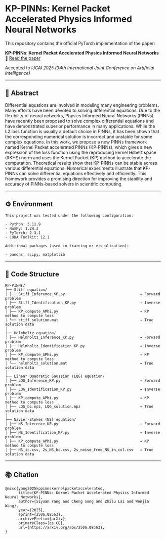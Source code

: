 # KP-PINNs: Kernel Packet Accelerated Physics Informed Neural Networks

This repository contains the official PyTorch implementation of the paper:

**KP-PINNs: Kernel Packet Accelerated Physics Informed Neural Networks** 📄 [Read the paper](https://arxiv.org/abs/2506.08563)

Accepted to *IJCAI 2025 (34th International Joint Conference on Artificial Intelligence)*  

---

## 📝 Abstract

Differential equations are involved in modeling many engineering problems. Many efforts have been devoted to solving differential equations. Due to the flexibility of neural networks, Physics Informed Neural Networks (PINNs) have recently been proposed to solve complex differential equations and have demonstrated superior performance in many applications. While the L2 loss function is usually a default choice in PINNs, it has been shown that the corresponding numerical solution is incorrect and unstable for some complex equations. In this work, we propose a new PINNs framework named Kernel Packet accelerated PINNs (KP-PINNs), which gives a new expression of the loss function using the reproducing kernel Hilbert space (RKHS) norm and uses the Kernel Packet (KP) method to accelerate the computation. Theoretical results show that KP-PINNs can be stable across various differential equations. Numerical experiments illustrate that KP-PINNs can solve differential equations effectively and efficiently. This framework provides a promising direction for improving the stability and accuracy of PINNs-based solvers in scientific computing.

---

## ⚙️ Environment
```
This project was tested under the following configuration:

- Python: 3.11.9
- NumPy: 1.24.3
- PyTorch: 2.3.1  
- CUDA Toolkit: 12.1

Additional packages (used in training or visualization):

- pandas, scipy, matplotlib
```

---

## 📁 Code Structure
```
KP-PINNs/
├── Stiff equation/
│ ├── Stiff_Inference_KP.py                                  → Forward problem
│ ├── Stiff_Identification_KP.py                             → Inverse problem
│ ├── KP_compute_APhi.py                                     → KP method to compute loss
│ └── stiff_solution.mat                                     → True solution data
│
├── Helmholtz equation/
│ ├── Helmholtz_Inference_KP.py                              → Forward problem
│ ├── Helmholtz_Identification_KP.py                         → Inverse problem
│ ├── KP_compute_APhi.py                                     → KP method to compute loss
│ └── helmholtz_solution.mat                                 → True solution data
│
├── Linear Quadratic Gaussian (LQG) equation/
│ ├── LQG_Inference_KP.py                                    → Forward problem
│ ├── LQG_Identification_KP.py                               → Inverse problem
│ ├── KP_compute_APhi.py                                     → KP method to compute loss
│ ├── LQG_bc.npz, LQG_solution.npz                           → True solution data
│
├── Navier-Stokes (NS) equation/
│ ├── NS_Inference_KP.py                                     → Forward problem
│ ├── NS_Identification_KP.py                                → Inverse problem
│ ├── KP_compute_APhi.py                                     → KP method to compute loss
│ ├── NS_ic.csv, 2s_NS_bc.csv, 2s_noise_free_NS_in_col.csv   → True solution data
```

---

## 📚 Citation
```
@misc{yang2025kppinnskernelpacketaccelerated,
      title={KP-PINNs: Kernel Packet Accelerated Physics Informed Neural Networks}, 
      author={Siyuan Yang and Cheng Song and Zhilu Lai and Wenjia Wang},
      year={2025},
      eprint={2506.08563},
      archivePrefix={arXiv},
      primaryClass={cs.CE},
      url={https://arxiv.org/abs/2506.08563}, 
}
```


